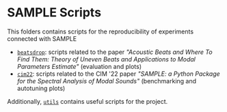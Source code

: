 # SAMPLE Scripts
This folders contains scripts for the reproducibility of experiments connected with SAMPLE
- [`beatsdrop`](beatsdrop): scripts related to the paper _"Acoustic Beats and Where To Find Them: Theory of Uneven Beats and Applications to Modal Parameters Estimate"_ (evaluation and plots)
- [`cim22`](cim22): scripts related to the CIM '22 paper _"SAMPLE: a Python Package for the Spectral Analysis of Modal Sounds"_ (benchmarking and autotuning plots)

Additionally, [`utils`](utils) contains useful scripts for the project.
